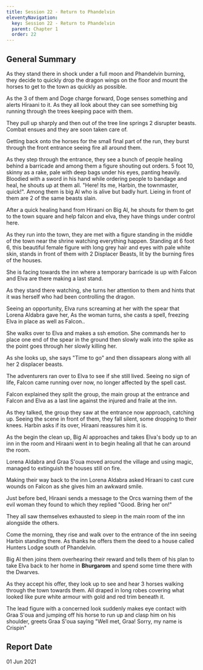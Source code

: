 ```yaml
---
title: Session 22 - Return to Phandelvin
eleventyNavigation:
  key: Session 22 - Return to Phandelvin
  parent: Chapter 1
  order: 22
---
```


## General Summary

As they stand there in shock under a full moon and Phandelvin burning, they decide to quickly drop the dragon wings on the floor and mount the horses to get to the town as quickly as possible.  

 As the 3 of them and Doge charge forward, Doge senses something and alerts Hiraani to it. As they all look about they can see something big running through the trees keeping pace with them.  

 They pull up sharply and then out of the tree line springs 2 disrupter beasts. Combat ensues and they are soon taken care of.  

 Getting back onto the horses for the small final part of the run, they burst through the front entrance seeing fire all around them.  

 As they step through the entrance, they see a bunch of people healing behind a barricade and among them a figure shouting out orders. 5 foot 10, skinny as a rake, pale with deep bags under his eyes, panting heavily. Bloodied with a sword in his hand while ordering people to bandage and heal, he shouts up at them all. "Here! Its me, Harbin, the townmaster, quick!". Among them is big Al who is alive but badly hurt. Lieing in front of them are 2 of the same beasts slain.  

 After a quick healing hand from Hiraani on Big Al, he shouts for them to get to the town square and help falcon and elva, they have things under control here.  

 As they run into the town, they are met with a figure standing in the middle of the town near the shrine watching everything happen. Standing at 6 foot 6, this beautiful female figure with long grey hair and eyes with pale white skin, stands in front of them with 2 Displacer Beasts, lit by the burning fires of the houses.  

 She is facing towards the inn where a temporary barricade is up with Falcon and Elva are there making a last stand.  

 As they stand there watching, she turns her attention to them and hints that it was herself who had been controlling the dragon.  

 Seeing an opportunity, Elva runs screaming at her with the spear that Lorena Aldabra gave her, As the woman turns, she casts a spell, freezing Elva in place as well as Falcon..  

 She walks over to Elva and makes a ssh emotion. She commands her to place one end of the spear in the ground then slowly walk into the spike as the point goes through her slowly killing her.  

 As she looks up, she says "Time to go" and then dissapears along with all her 2 displacer beasts.  

 The adventurers ran over to Elva to see if she still lived. Seeing no sign of life, Falcon came running over now, no longer affected by the spell cast.  

 Falcon explained they split the group, the main group at the entrance and Falcon and Elva as a last line against the injured and fraile at the inn.  

 As they talked, the group they saw at the entrance now approach, catching up. Seeing the scene in front of them, they fall silent, some dropping to their knees. Harbin asks if its over, Hiraani reassures him it is.  

 As the begin the clean up, Big Al approaches and takes Elva's body up to an inn in the room and Hiraani went in to begin healing all that he can around the room.  

 Lorena Aldabra and Graa S'oua moved around the village and using magic, managed to extinguish the houses still on fire.  

 Making their way back to the inn Lorena Aldabra asked Hiraani to cast cure wounds on Falcon as she gives him an awkward smile.  

 Just before bed, Hiraani sends a message to the Orcs warning them of the evil woman they found to which they replied "Good. Bring her on!"  

 They all saw themselves exhausted to sleep in the main room of the inn alongside the others.  

 Come the morning, they rise and walk over to the entrance of the inn seeing Harbin standing there. As thanks he offers them the deed to a house called Hunters Lodge south of Phandelvin.  

 Big Al then joins them overhearing their reward and tells them of his plan to take Elva back to her home in **Bhurgarom** and spend some time there with the Dwarves.  

 As they accept his offer, they look up to see and hear 3 horses walking through the town towards them. All draped in long robes covering what looked like pure white armour with gold and red trim beneath it.  

 The lead figure with a concerned look suddenly makes eye contact with Graa S'oua and jumping off his horse to run up and clasp him on his shoulder, greets Graa S'oua saying "Well met, Graa! Sorry, my name is Crispin"

## Report Date

01 Jun 2021

